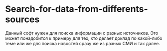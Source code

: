 # Search-for-data-from-differents-sources
Данный софт нужен для поиска информации с разных источников. Это может понадобится к примеру для тех, кто делает доклад по какой-либо теме или же для поиска новостей сразу же из разных СМИ и так далее.
